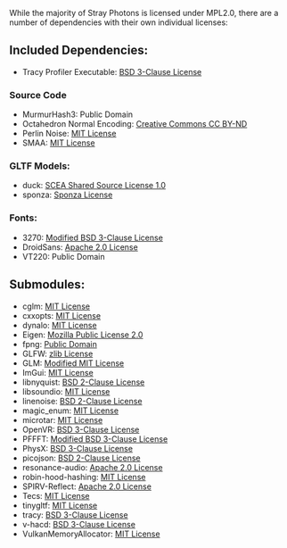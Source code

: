 While the majority of Stray Photons is licensed under MPL2.0,
there are a number of dependencies with their own individual licenses:

## Included Dependencies:
- Tracy Profiler Executable: [BSD 3-Clause License](https://github.com/frustra/strayphotons/blob/master/extra/Tracy-LICENSE.txt)

### Source Code
- MurmurHash3: Public Domain
- Octahedron Normal Encoding: [Creative Commons CC BY-ND](https://github.com/frustra/strayphotons/blob/master/shaders/lib/normal_encode.glsl)
- Perlin Noise: [MIT License](https://github.com/frustra/strayphotons/blob/master/shaders/lib/perlin.glsl)
- SMAA: [MIT License](https://github.com/frustra/strayphotons/blob/master/shaders/smaa/smaa.glsl)

### GLTF Models:
- duck: [SCEA Shared Source License 1.0](https://github.com/frustra/strayphotons/blob/master/assets/models/duck/LICENSE.html)
- sponza: [Sponza License](https://github.com/frustra/strayphotons/blob/master/assets/models/sponza/LICENSE.txt)

### Fonts:
- 3270: [Modified BSD 3-Clause License](https://github.com/frustra/strayphotons/blob/master/assets/fonts/LICENSE-3270.txt)
- DroidSans: [Apache 2.0 License](https://github.com/frustra/strayphotons/blob/master/assets/fonts/LICENSE-DroidSans.txt)
- VT220: Public Domain

## Submodules:
- cglm: [MIT License](https://github.com/recp/cglm/blob/master/LICENSE)
- cxxopts: [MIT License](https://github.com/jarro2783/cxxopts/blob/master/LICENSE)
- dynalo: [MIT License](https://github.com/maddouri/dynalo/blob/master/LICENSE)
- Eigen: [Mozilla Public License 2.0](https://gitlab.com/libeigen/eigen/-/blob/master/COPYING.README)
- fpng: [Public Domain](https://github.com/richgel999/fpng/blob/main/README.md)
- GLFW: [zlib License](https://github.com/glfw/glfw/blob/master/LICENSE.md)
- GLM: [Modified MIT License](https://github.com/g-truc/glm/blob/master/copying.txt)
- ImGui: [MIT License](https://github.com/ocornut/imgui/blob/master/LICENSE.txt)
- libnyquist: [BSD 2-Clause License](https://github.com/ddiakopoulos/libnyquist/blob/master/LICENSE)
- libsoundio: [MIT License](https://github.com/andrewrk/libsoundio/blob/master/LICENSE)
- linenoise: [BSD 2-Clause License](https://github.com/antirez/linenoise/blob/master/LICENSE)
- magic_enum: [MIT License](https://github.com/Neargye/magic_enum/blob/master/LICENSE)
- microtar: [MIT License](https://github.com/rxi/microtar/blob/master/LICENSE)
- OpenVR: [BSD 3-Clause License](https://github.com/ValveSoftware/openvr/blob/master/LICENSE)
- PFFFT: [Modified BSD 3-Clause License](https://bitbucket.org/jpommier/pffft/src/master/pffft.h)
- PhysX: [BSD 3-Clause License](https://github.com/NVIDIAGameWorks/PhysX/blob/4.1/LICENSE.md)
- picojson: [BSD 2-Clause License](https://github.com/kazuho/picojson/blob/master/LICENSE)
- resonance-audio: [Apache 2.0 License](https://github.com/resonance-audio/resonance-audio/blob/master/LICENSE)
- robin-hood-hashing: [MIT License](https://github.com/martinus/robin-hood-hashing/blob/master/LICENSE)
- SPIRV-Reflect: [Apache 2.0 License](https://github.com/KhronosGroup/SPIRV-Reflect/blob/main/LICENSE)
- Tecs: [MIT License](https://github.com/xthexder/Tecs/blob/master/LICENSE.md)
- tinygltf: [MIT License](https://github.com/syoyo/tinygltf/blob/release/LICENSE)
- tracy: [BSD 3-Clause License](https://github.com/wolfpld/tracy/blob/master/LICENSE)
- v-hacd: [BSD 3-Clause License](https://github.com/kmammou/v-hacd/blob/master/LICENSE)
- VulkanMemoryAllocator: [MIT License](https://github.com/GPUOpen-LibrariesAndSDKs/VulkanMemoryAllocator/blob/master/LICENSE.txt)
